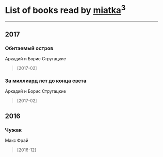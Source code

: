 # List of books read by [miatka](http://vk.com/id35140437)<sup>3</sup>
---

## 2017

### Обитаемый остров
Аркадий и Борис Стругацкие
> [2017-02] 


### За миллиард лет до конца света
Аркадий и Борис Стругацкие
> [2017-02] 



## 2016

### Чужак
Макс Фрай
> [2016-12] 



